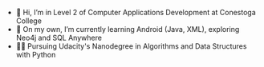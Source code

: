 - 👋 Hi, I’m in Level 2 of Computer Applications Development at Conestoga College
- 🌱 On my own, I’m currently learning Android (Java, XML), exploring Neo4j and SQL Anywhere
- :woman_technologist: Pursuing Udacity's Nanodegree in Algorithms and Data Structures with Python

<!---
martamitchell/martamitchell is a ✨ special ✨ repository because its `README.md` (this file) appears on your GitHub profile.
You can click the Preview link to take a look at your changes.
--->
